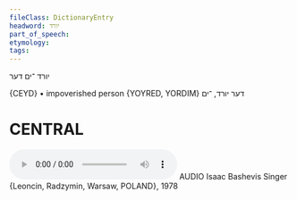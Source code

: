 ```yaml
---
fileClass: DictionaryEntry
headword: יורד
part_of_speech: 
etymology: 
tags: 
---
```

יורד
־ים
דער

{CEYD}
	•	impoverished person {YOYRED, YORDIM}	דער יורד, ־ים

CENTRAL
========

<audio controls src="https://ia801503.us.archive.org/5/items/BashevisLexicon/ErIzAYoyred-IsaacBashevisSinger1978.mp3"></audio>
AUDIO Isaac Bashevis Singer {Leoncin, Radzymin, Warsaw, POLAND}, 1978